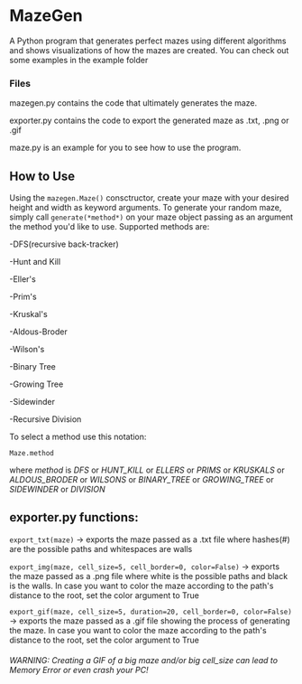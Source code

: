 # MazeGen
A Python program that generates perfect mazes using different algorithms and shows visualizations of how the mazes are created. 
You can check out some examples in the example folder

### Files
mazegen.py contains the code that ultimately generates the maze. 

exporter.py contains the code to export the generated maze as .txt, .png or .gif

maze.py is an example for you to see how to use the program.

How to Use
----------

Using the ```mazegen.Maze()``` consctructor, create your maze with your desired height and width as keyword arguments.
To generate your random maze, simply call ```generate(*method*)``` on your maze object passing as an argument the method you'd like to use.
Supported methods are:

-DFS(recursive back-tracker)

-Hunt and Kill

-Eller's 

-Prim's 

-Kruskal's 

-Aldous-Broder 

-Wilson's 

-Binary Tree

-Growing Tree

-Sidewinder

-Recursive Division

To select a method use this notation:

```Maze.method``` 

where *method* is *DFS* or *HUNT_KILL* or *ELLERS* or *PRIMS* or *KRUSKALS* or *ALDOUS_BRODER* or *WILSONS* or *BINARY_TREE* or *GROWING_TREE* or *SIDEWINDER* or *DIVISION*

## exporter.py functions:

```export_txt(maze)``` -> exports the maze passed as a .txt file where hashes(#) are the possible paths and whitespaces are walls 

```export_img(maze, cell_size=5, cell_border=0, color=False)``` -> exports the maze passed as a .png file where white is the possible paths and black is the walls. In case you want to color the maze according to the path's distance to the root, set the color argument to True

```export_gif(maze, cell_size=5, duration=20, cell_border=0, color=False)``` -> exports the maze passed as a .gif file showing the process of generating the maze. In case you want to color the maze according to the path's distance to the root, set the color argument to True
###### WARNING: Creating a GIF of a big maze and/or big cell_size can lead to Memory Error or even crash your PC!
